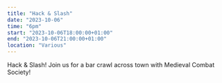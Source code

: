 ```yaml
---
title: "Hack & Slash"
date: "2023-10-06"
time: "6pm"
start: "2023-10-06T18:00:00+01:00"
end: "2023-10-06T21:00:00+01:00"
location: "Various"
---
```


Hack & Slash! Join us for a bar crawl across town with Medieval Combat Society!


